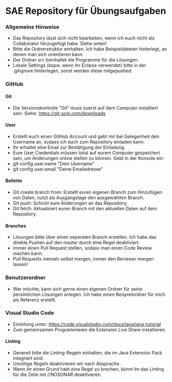 # SAE Repository für Übungsaufgaben

### Allgemeine Hinweise

- Das Repository lässt sich nicht bearbeiten, wenn ich euch nicht als Collaborator hinzugefügt habe. Siehe unten!
- Bitte die Ordnerstruktur einhalten. Ich habe Beispieldateien hinterlegt, an denen man sich orientieren kann.
- Der Ordner src beinhaltet die Programme für die Lösungen.
- Lokale Settings (bspw. wenn ihr Eclipse verwendet) bitte in der .gitignore hinterlegen, sonst werden diese mitgepushed.

### GitHub

#### Git

- Die Versionskontrolle "Git" muss zuerst auf dem Computer installiert sein. Siehe: https://git-scm.com/downloads

#### User

- Erstellt euch einen GitHub Account und gebt mir bei Gelegenheit den Username an, sodass ich euch zum Repository einladen kann.
- Ihr erhaltet eine Email zur Bestätigung der Einladung.
- Eure User Credentials müssen lokal auf eurem Computer gespeichert sein, um Änderungen online stellen zu können. Gebt in der Konsole ein:
- git config user.name "Dein Username"
- git config user.email "Deine Emailadresse"

#### Befehle

- Git create branch from: Erstellt euren eigenen Branch zum Hinzufügen von Daten, nutzt als Ausgangslage den ausgewählten Branch.
- Git push: Schickt eure Änderungen an das Repository.
- Git fetch: Aktualisiert euren Branch mit den aktuellen Daten auf dem Repository.

#### Branches

- Lösungen bitte über einen seperaten Branch erstellen. Ich habe das direkte Pushen auf den master durch eine Regel deaktiviert.
- Immer einen Pull Request stellen, sodass man einen Code Review machen kann.
- Pull Requests niemals selbst mergen, immer den Reviewer mergen lassen!

### Benutzerordner

- Wer möchte, kann sich gerne einen eigenen Ordner für seine persönlichen Lösungen anlegen. Ich habe einen Beispielordner für mich als Referenz erstellt.

### Visual Studio Code

- Einleitung unter: https://code.visualstudio.com/docs/java/java-tutorial
- Zum gemeinsamen Programmieren die Extension Live Share installieren.

#### Linting

- Generell bitte die Linting-Regeln einhalten, die im Java Extension Pack integriert sind.
- Unnötige Regeln deaktivieren wir nach Absprache.
- Wenn ihr einen Grund habt eine Regel zu brechen, könnt ihr das Linting für die Zeile mit //NOSONAR deaktivieren.